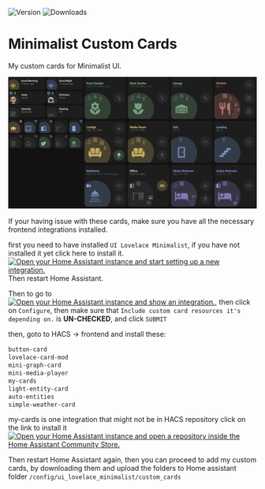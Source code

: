 ![Version](https://img.shields.io/github/v/release/andyblac/UI-Minimalist-Custom-Cards)
![Downloads](https://img.shields.io/github/downloads/andyblac/UI-Minimalist-Custom-Cards/total)

# Minimalist Custom Cards
My custom cards for Minimalist UI.

![example-dark](docs/assets/img/Example_Dashboard_Dark.png)

If your having issue with these cards, make sure you have all the necessary frontend integrations installed.

first you need to have installed `UI Lovelace Minimalist`, if you have not installed it yet click here to install it.
[![Open your Home Assistant instance and start setting up a new integration.](https://my.home-assistant.io/badges/config_flow_start.svg)](https://my.home-assistant.io/redirect/config_flow_start/?domain=ui_lovelace_minimalist)
Then restart Home  Assistant.

Then to go to [![Open your Home Assistant instance and show an integration.](https://my.home-assistant.io/badges/integration.svg)](https://my.home-assistant.io/redirect/integration/?domain=ui_lovelace_minimalist), then click on `Configure`, then make sure that `Include custom card resources it's depending on.` is **UN-CHECKED**, and click `SUBMIT`

then, goto to HACS → frontend and install these:
```
button-card
lovelace-card-mod
mini-graph-card
mini-media-player
my-cards
light-entity-card
auto-entities
simple-weather-card
```
my-cards is one integration that might not be in HACS repository click on the link to install it [![Open your Home Assistant instance and open a repository inside the Home Assistant Community Store.](https://my.home-assistant.io/badges/hacs_repository.svg)](https://my.home-assistant.io/redirect/hacs_repository/?repository=my-cards&owner=AnthonMS&category=frontend)

Then restart Home Assistant again, then you can proceed to add my custom cards, by downloading them and upload the folders to Home assistant folder `/config/ui_lovelace_minimalist/custom_cards`
